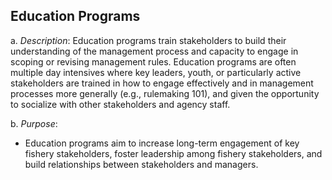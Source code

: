 ## Education Programs

a.  *Description*: Education programs train stakeholders to build their
    understanding of the management process and capacity to engage in
    scoping or revising management rules. Education programs are often
    multiple day intensives where key leaders, youth, or particularly
    active stakeholders are trained in how to engage effectively and in
    management processes more generally (e.g., rulemaking 101), and
    given the opportunity to socialize with other stakeholders and
    agency staff.

b.  *Purpose*:

-   Education programs aim to increase long-term engagement of key
    fishery stakeholders, foster leadership among fishery stakeholders,
    and build relationships between stakeholders and managers.